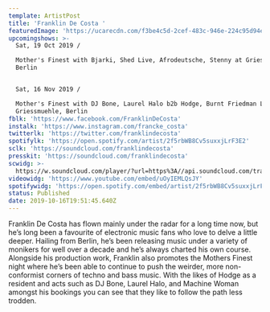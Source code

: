 ```yaml
---
template: ArtistPost
title: 'Franklin De Costa '
featuredImage: 'https://ucarecdn.com/f3be4c5d-2cef-483c-946e-224c95d94e71/'
upcomingshows: >-
  Sat, 19 Oct 2019 /

  Mother's Finest with Bjarki, Shed Live, Afrodeutsche, Stenny at Griessmuehle,
  Berlin 


  Sat, 16 Nov 2019 /

  Mother's Finest with DJ Bone, Laurel Halo b2b Hodge, Burnt Friedman Live at
  Griessmuehle, Berlin
fblk: 'https://www.facebook.com/FranklinDeCosta'
instalk: 'https://www.instagram.com/francke_costa'
twitterlk: 'https://twitter.com/franklindecosta'
spotifylk: 'https://open.spotify.com/artist/2f5rbWB8Cv5suxxjLrF3E2'
sclk: 'https://soundcloud.com/franklindecosta'
presskit: 'https://soundcloud.com/franklindecosta'
scwidg: >-
  https://w.soundcloud.com/player/?url=https%3A//api.soundcloud.com/tracks/348827465&color=%23ff5500&auto_play=false&hide_related=false&show_comments=true&show_user=true&show_reposts=false&show_teaser=true&visual=true
videowidg: 'https://www.youtube.com/embed/uOyIEMLQsJY'
spotifywidg: 'https://open.spotify.com/embed/artist/2f5rbWB8Cv5suxxjLrF3E2'
status: Published
date: 2019-10-16T19:51:45.640Z
---
```

Franklin De Costa has flown mainly under the radar for a long time now, but he’s long been a favourite of electronic music fans who love to delve a little deeper. Hailing from Berlin, he’s been releasing music under a variety of monikers for well over a decade and he’s always charted his own course. Alongside his production work, Franklin also promotes the Mothers Finest night where he’s been able to continue to push the weirder, more non-conformist corners of techno and bass music. With the likes of Hodge as a resident and acts such as DJ Bone, Laurel Halo, and Machine Woman amongst his bookings you can see that they like to follow the path less trodden.
